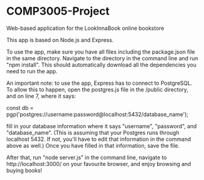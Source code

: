 # COMP3005-Project
Web-based application for the LookInnaBook online bookstore

This app is based on Node.js and Express.

To use the app, make sure you have all files including the package.json file in the same directory. Navigate to the directory in the command line and run "npm install". This should automatically download all the dependencies you need to run the app.

An important note: to use the app, Express has to connect to PostgreSQL. To allow this to happen, open the postgres.js file in the /public directory, and on line 7, where it says:

const db = pgp('postgres://username:password@localhost:5432/database_name');

fill in your database information where it says "username", "password", and "database_name". (This is assuming that your Postgres runs through localhost 5432. If not, you'll have to edit that information in the command above as well.) Once you have filled in that information, save the file.

After that, run "node server.js" in the command line, navigate to http://localhost:3000/ on your favourite browser, and enjoy browsing and buying books!
